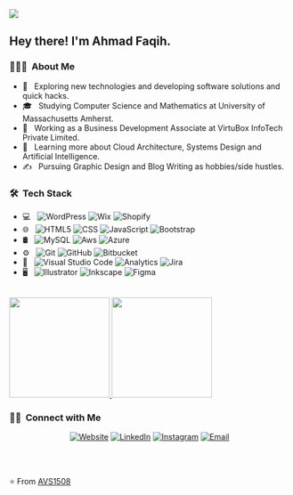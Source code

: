 <img src="https://ahmadfaqih-dev.github.io/images/ahmadfaqih.jpg">

<h2> Hey there! I'm Ahmad Faqih.</h2>

<h3> 👨🏻‍💻 &nbsp;About Me </h3>

- 🤔 &nbsp; Exploring new technologies and developing software solutions and quick hacks.
- 🎓 &nbsp; Studying Computer Science and Mathematics at University of Massachusetts Amherst.
- 💼 &nbsp; Working as a Business Development Associate at VirtuBox InfoTech Private Limited.
- 🌱 &nbsp; Learning more about Cloud Architecture, Systems Design and Artificial Intelligence.
- ✍️ &nbsp; Pursuing Graphic Design and Blog Writing as hobbies/side hustles.

<h3> 🛠 &nbsp;Tech Stack</h3>

- 💻 &nbsp;
  ![WordPress](https://img.shields.io/badge/-Wordpress-333333?style=flat&logo=wordpress)
  ![Wix](https://img.shields.io/badge/-Wix-333333?style=flat&logo=Wix&logoColor=007396)
  ![Shopify](https://img.shields.io/badge/-Shopify-333333?style=flat&logo=Shopify)
- 🌐 &nbsp;
  ![HTML5](https://img.shields.io/badge/-HTML5-333333?style=flat&logo=HTML5)
  ![CSS](https://img.shields.io/badge/-CSS-333333?style=flat&logo=CSS3&logoColor=1572B6)
  ![JavaScript](https://img.shields.io/badge/-JavaScript-333333?style=flat&logo=javascript)
  ![Bootstrap](https://img.shields.io/badge/-Bootstrap-333333?style=flat&logo=bootstrap&logoColor=563D7C)
- 🛢 &nbsp;
  ![MySQL](https://img.shields.io/badge/-MySQL-333333?style=flat&logo=mysql)
  ![Aws](https://img.shields.io/badge/-Amazon-333333?style=flat&logo=amazon)
  ![Azure](https://img.shields.io/badge/-Azure-333333?style=flat&logo=microsoft-azure&logoColor=1572B6)
- ⚙️ &nbsp;
  ![Git](https://img.shields.io/badge/-Git-333333?style=flat&logo=git)
  ![GitHub](https://img.shields.io/badge/-GitHub-333333?style=flat&logo=github)
  ![Bitbucket](https://img.shields.io/badge/-Bitbucket-333333?style=flat&logo=bitbucket)
- 🔧 &nbsp;
  ![Visual Studio Code](https://img.shields.io/badge/-Visual%20Studio%20Code-333333?style=flat&logo=visual-studio-code&logoColor=007ACC)
  ![Analytics](https://img.shields.io/badge/-Analytics-333333?style=flat&logo=google-analytics)
  ![Jira](https://img.shields.io/badge/-Jira-333333?style=flat&logo=jira&logoColor=1572B6)
- 🖥 &nbsp;
  ![Illustrator](https://img.shields.io/badge/-Illustrator-333333?style=flat&logo=adobe-illustrator)
  ![Inkscape](https://img.shields.io/badge/-Inkscape-333333?style=flat&logo=inkscape)
  ![Figma](https://img.shields.io/badge/-Figma-333333?style=flat&logo=figma)

<br/>

<a href="https://github.com/ahmadfaqih-dev">
  <img height="180em" src="https://github-readme-stats.vercel.app/api?username=ahmadfaqih-dev&theme=buefy&show_icons=true" />
  <img height="180em" src="https://github-readme-stats.vercel.app/api/top-langs/?username=ahmadfaqih-dev&theme=buefy&layout=compact" />
</a>

<br/>

<h3> 🤝🏻 &nbsp;Connect with Me </h3>

<p align="center">
<a href="https://ahmadfaqih-dev.github.io/"><img alt="Website" src="https://img.shields.io/badge/Website-ahmadfaqih_dev-blue?style=flat-square&logo=google-chrome"></a>
<a href="https://www.linkedin.com/in/ahmadfaqih-dev/"><img alt="LinkedIn" src="https://img.shields.io/badge/LinkedIn-Ahmad%20Faqih-blue?style=flat-square&logo=linkedin"></a>
<a href="https://www.instagram.com/ahmadfaqih.dev/"><img alt="Instagram" src="https://img.shields.io/badge/Instagram-ahmadfaqih.dev-blue?style=flat-square&logo=instagram"></a>
<a href="mailto:ahmadfaqih-dev@gmail.com"><img alt="Email" src="https://img.shields.io/badge/Email-ahmadfaqih.dev@gmail.com.edu-blue?style=flat-square&logo=gmail"></a>
</p>

<br><br>



⭐️ From [AVS1508](https://github.com/AVS1508)
